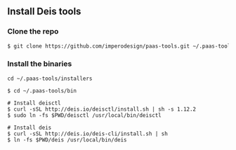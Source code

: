 ## Install Deis tools

### Clone the repo
```sh
$ git clone https://github.com/imperodesign/paas-tools.git ~/.paas-tools
```

### Install the binaries
```
cd ~/.paas-tools/installers

$ cd ~/.paas-tools/bin

# Install deisctl
$ curl -sSL http://deis.io/deisctl/install.sh | sh -s 1.12.2
$ sudo ln -fs $PWD/deisctl /usr/local/bin/deisctl

# Install deis
$ curl -sSL http://deis.io/deis-cli/install.sh | sh
$ ln -fs $PWD/deis /usr/local/bin/deis
```

